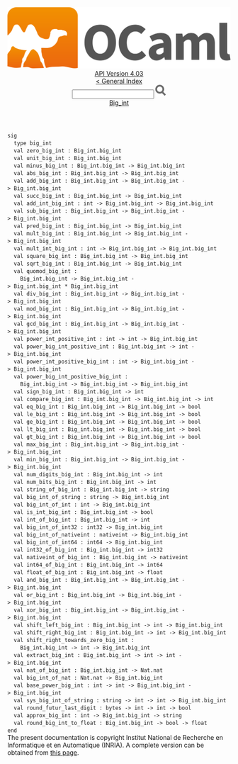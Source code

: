<!-- ((! set title API !)) ((! set documentation !)) ((! set api !)) ((! set nobreadcrumb !)) -->
<div class="api"><header><nav class="toc brand"><a class="brand" href="https://ocaml.org/"><img src="colour-logo-gray.svg" class="svg" alt="OCaml"></a></nav><nav class="toc"><div class="toc_version"><a href="/docs" id="version-select">API Version 4.03</a></div><a href="index.html">&lt; General Index</a><div class="api_search"><input type="text" name="apisearch" id="api_search" oninput="mySearch(false);" onkeypress="this.oninput();" onclick="this.oninput();" onpaste="this.oninput();">
<img src="search_icon.svg" alt="Search" class="svg" onclick="mySearch(false)"></div>
<div id="search_results"></div><div class="toc_title"><a href="Big_int.html">Big_int</a></div><ul></ul></nav></header>
<code class="code"><span class="keyword">sig</span>
&nbsp;&nbsp;<span class="keyword">type</span>&nbsp;big_int
&nbsp;&nbsp;<span class="keyword">val</span>&nbsp;zero_big_int&nbsp;:&nbsp;<span class="constructor">Big_int</span>.big_int
&nbsp;&nbsp;<span class="keyword">val</span>&nbsp;unit_big_int&nbsp;:&nbsp;<span class="constructor">Big_int</span>.big_int
&nbsp;&nbsp;<span class="keyword">val</span>&nbsp;minus_big_int&nbsp;:&nbsp;<span class="constructor">Big_int</span>.big_int&nbsp;<span class="keywordsign">-&gt;</span>&nbsp;<span class="constructor">Big_int</span>.big_int
&nbsp;&nbsp;<span class="keyword">val</span>&nbsp;abs_big_int&nbsp;:&nbsp;<span class="constructor">Big_int</span>.big_int&nbsp;<span class="keywordsign">-&gt;</span>&nbsp;<span class="constructor">Big_int</span>.big_int
&nbsp;&nbsp;<span class="keyword">val</span>&nbsp;add_big_int&nbsp;:&nbsp;<span class="constructor">Big_int</span>.big_int&nbsp;<span class="keywordsign">-&gt;</span>&nbsp;<span class="constructor">Big_int</span>.big_int&nbsp;<span class="keywordsign">-&gt;</span>&nbsp;<span class="constructor">Big_int</span>.big_int
&nbsp;&nbsp;<span class="keyword">val</span>&nbsp;succ_big_int&nbsp;:&nbsp;<span class="constructor">Big_int</span>.big_int&nbsp;<span class="keywordsign">-&gt;</span>&nbsp;<span class="constructor">Big_int</span>.big_int
&nbsp;&nbsp;<span class="keyword">val</span>&nbsp;add_int_big_int&nbsp;:&nbsp;int&nbsp;<span class="keywordsign">-&gt;</span>&nbsp;<span class="constructor">Big_int</span>.big_int&nbsp;<span class="keywordsign">-&gt;</span>&nbsp;<span class="constructor">Big_int</span>.big_int
&nbsp;&nbsp;<span class="keyword">val</span>&nbsp;sub_big_int&nbsp;:&nbsp;<span class="constructor">Big_int</span>.big_int&nbsp;<span class="keywordsign">-&gt;</span>&nbsp;<span class="constructor">Big_int</span>.big_int&nbsp;<span class="keywordsign">-&gt;</span>&nbsp;<span class="constructor">Big_int</span>.big_int
&nbsp;&nbsp;<span class="keyword">val</span>&nbsp;pred_big_int&nbsp;:&nbsp;<span class="constructor">Big_int</span>.big_int&nbsp;<span class="keywordsign">-&gt;</span>&nbsp;<span class="constructor">Big_int</span>.big_int
&nbsp;&nbsp;<span class="keyword">val</span>&nbsp;mult_big_int&nbsp;:&nbsp;<span class="constructor">Big_int</span>.big_int&nbsp;<span class="keywordsign">-&gt;</span>&nbsp;<span class="constructor">Big_int</span>.big_int&nbsp;<span class="keywordsign">-&gt;</span>&nbsp;<span class="constructor">Big_int</span>.big_int
&nbsp;&nbsp;<span class="keyword">val</span>&nbsp;mult_int_big_int&nbsp;:&nbsp;int&nbsp;<span class="keywordsign">-&gt;</span>&nbsp;<span class="constructor">Big_int</span>.big_int&nbsp;<span class="keywordsign">-&gt;</span>&nbsp;<span class="constructor">Big_int</span>.big_int
&nbsp;&nbsp;<span class="keyword">val</span>&nbsp;square_big_int&nbsp;:&nbsp;<span class="constructor">Big_int</span>.big_int&nbsp;<span class="keywordsign">-&gt;</span>&nbsp;<span class="constructor">Big_int</span>.big_int
&nbsp;&nbsp;<span class="keyword">val</span>&nbsp;sqrt_big_int&nbsp;:&nbsp;<span class="constructor">Big_int</span>.big_int&nbsp;<span class="keywordsign">-&gt;</span>&nbsp;<span class="constructor">Big_int</span>.big_int
&nbsp;&nbsp;<span class="keyword">val</span>&nbsp;quomod_big_int&nbsp;:
&nbsp;&nbsp;&nbsp;&nbsp;<span class="constructor">Big_int</span>.big_int&nbsp;<span class="keywordsign">-&gt;</span>&nbsp;<span class="constructor">Big_int</span>.big_int&nbsp;<span class="keywordsign">-&gt;</span>&nbsp;<span class="constructor">Big_int</span>.big_int&nbsp;*&nbsp;<span class="constructor">Big_int</span>.big_int
&nbsp;&nbsp;<span class="keyword">val</span>&nbsp;div_big_int&nbsp;:&nbsp;<span class="constructor">Big_int</span>.big_int&nbsp;<span class="keywordsign">-&gt;</span>&nbsp;<span class="constructor">Big_int</span>.big_int&nbsp;<span class="keywordsign">-&gt;</span>&nbsp;<span class="constructor">Big_int</span>.big_int
&nbsp;&nbsp;<span class="keyword">val</span>&nbsp;mod_big_int&nbsp;:&nbsp;<span class="constructor">Big_int</span>.big_int&nbsp;<span class="keywordsign">-&gt;</span>&nbsp;<span class="constructor">Big_int</span>.big_int&nbsp;<span class="keywordsign">-&gt;</span>&nbsp;<span class="constructor">Big_int</span>.big_int
&nbsp;&nbsp;<span class="keyword">val</span>&nbsp;gcd_big_int&nbsp;:&nbsp;<span class="constructor">Big_int</span>.big_int&nbsp;<span class="keywordsign">-&gt;</span>&nbsp;<span class="constructor">Big_int</span>.big_int&nbsp;<span class="keywordsign">-&gt;</span>&nbsp;<span class="constructor">Big_int</span>.big_int
&nbsp;&nbsp;<span class="keyword">val</span>&nbsp;power_int_positive_int&nbsp;:&nbsp;int&nbsp;<span class="keywordsign">-&gt;</span>&nbsp;int&nbsp;<span class="keywordsign">-&gt;</span>&nbsp;<span class="constructor">Big_int</span>.big_int
&nbsp;&nbsp;<span class="keyword">val</span>&nbsp;power_big_int_positive_int&nbsp;:&nbsp;<span class="constructor">Big_int</span>.big_int&nbsp;<span class="keywordsign">-&gt;</span>&nbsp;int&nbsp;<span class="keywordsign">-&gt;</span>&nbsp;<span class="constructor">Big_int</span>.big_int
&nbsp;&nbsp;<span class="keyword">val</span>&nbsp;power_int_positive_big_int&nbsp;:&nbsp;int&nbsp;<span class="keywordsign">-&gt;</span>&nbsp;<span class="constructor">Big_int</span>.big_int&nbsp;<span class="keywordsign">-&gt;</span>&nbsp;<span class="constructor">Big_int</span>.big_int
&nbsp;&nbsp;<span class="keyword">val</span>&nbsp;power_big_int_positive_big_int&nbsp;:
&nbsp;&nbsp;&nbsp;&nbsp;<span class="constructor">Big_int</span>.big_int&nbsp;<span class="keywordsign">-&gt;</span>&nbsp;<span class="constructor">Big_int</span>.big_int&nbsp;<span class="keywordsign">-&gt;</span>&nbsp;<span class="constructor">Big_int</span>.big_int
&nbsp;&nbsp;<span class="keyword">val</span>&nbsp;sign_big_int&nbsp;:&nbsp;<span class="constructor">Big_int</span>.big_int&nbsp;<span class="keywordsign">-&gt;</span>&nbsp;int
&nbsp;&nbsp;<span class="keyword">val</span>&nbsp;compare_big_int&nbsp;:&nbsp;<span class="constructor">Big_int</span>.big_int&nbsp;<span class="keywordsign">-&gt;</span>&nbsp;<span class="constructor">Big_int</span>.big_int&nbsp;<span class="keywordsign">-&gt;</span>&nbsp;int
&nbsp;&nbsp;<span class="keyword">val</span>&nbsp;eq_big_int&nbsp;:&nbsp;<span class="constructor">Big_int</span>.big_int&nbsp;<span class="keywordsign">-&gt;</span>&nbsp;<span class="constructor">Big_int</span>.big_int&nbsp;<span class="keywordsign">-&gt;</span>&nbsp;bool
&nbsp;&nbsp;<span class="keyword">val</span>&nbsp;le_big_int&nbsp;:&nbsp;<span class="constructor">Big_int</span>.big_int&nbsp;<span class="keywordsign">-&gt;</span>&nbsp;<span class="constructor">Big_int</span>.big_int&nbsp;<span class="keywordsign">-&gt;</span>&nbsp;bool
&nbsp;&nbsp;<span class="keyword">val</span>&nbsp;ge_big_int&nbsp;:&nbsp;<span class="constructor">Big_int</span>.big_int&nbsp;<span class="keywordsign">-&gt;</span>&nbsp;<span class="constructor">Big_int</span>.big_int&nbsp;<span class="keywordsign">-&gt;</span>&nbsp;bool
&nbsp;&nbsp;<span class="keyword">val</span>&nbsp;lt_big_int&nbsp;:&nbsp;<span class="constructor">Big_int</span>.big_int&nbsp;<span class="keywordsign">-&gt;</span>&nbsp;<span class="constructor">Big_int</span>.big_int&nbsp;<span class="keywordsign">-&gt;</span>&nbsp;bool
&nbsp;&nbsp;<span class="keyword">val</span>&nbsp;gt_big_int&nbsp;:&nbsp;<span class="constructor">Big_int</span>.big_int&nbsp;<span class="keywordsign">-&gt;</span>&nbsp;<span class="constructor">Big_int</span>.big_int&nbsp;<span class="keywordsign">-&gt;</span>&nbsp;bool
&nbsp;&nbsp;<span class="keyword">val</span>&nbsp;max_big_int&nbsp;:&nbsp;<span class="constructor">Big_int</span>.big_int&nbsp;<span class="keywordsign">-&gt;</span>&nbsp;<span class="constructor">Big_int</span>.big_int&nbsp;<span class="keywordsign">-&gt;</span>&nbsp;<span class="constructor">Big_int</span>.big_int
&nbsp;&nbsp;<span class="keyword">val</span>&nbsp;min_big_int&nbsp;:&nbsp;<span class="constructor">Big_int</span>.big_int&nbsp;<span class="keywordsign">-&gt;</span>&nbsp;<span class="constructor">Big_int</span>.big_int&nbsp;<span class="keywordsign">-&gt;</span>&nbsp;<span class="constructor">Big_int</span>.big_int
&nbsp;&nbsp;<span class="keyword">val</span>&nbsp;num_digits_big_int&nbsp;:&nbsp;<span class="constructor">Big_int</span>.big_int&nbsp;<span class="keywordsign">-&gt;</span>&nbsp;int
&nbsp;&nbsp;<span class="keyword">val</span>&nbsp;num_bits_big_int&nbsp;:&nbsp;<span class="constructor">Big_int</span>.big_int&nbsp;<span class="keywordsign">-&gt;</span>&nbsp;int
&nbsp;&nbsp;<span class="keyword">val</span>&nbsp;string_of_big_int&nbsp;:&nbsp;<span class="constructor">Big_int</span>.big_int&nbsp;<span class="keywordsign">-&gt;</span>&nbsp;string
&nbsp;&nbsp;<span class="keyword">val</span>&nbsp;big_int_of_string&nbsp;:&nbsp;string&nbsp;<span class="keywordsign">-&gt;</span>&nbsp;<span class="constructor">Big_int</span>.big_int
&nbsp;&nbsp;<span class="keyword">val</span>&nbsp;big_int_of_int&nbsp;:&nbsp;int&nbsp;<span class="keywordsign">-&gt;</span>&nbsp;<span class="constructor">Big_int</span>.big_int
&nbsp;&nbsp;<span class="keyword">val</span>&nbsp;is_int_big_int&nbsp;:&nbsp;<span class="constructor">Big_int</span>.big_int&nbsp;<span class="keywordsign">-&gt;</span>&nbsp;bool
&nbsp;&nbsp;<span class="keyword">val</span>&nbsp;int_of_big_int&nbsp;:&nbsp;<span class="constructor">Big_int</span>.big_int&nbsp;<span class="keywordsign">-&gt;</span>&nbsp;int
&nbsp;&nbsp;<span class="keyword">val</span>&nbsp;big_int_of_int32&nbsp;:&nbsp;int32&nbsp;<span class="keywordsign">-&gt;</span>&nbsp;<span class="constructor">Big_int</span>.big_int
&nbsp;&nbsp;<span class="keyword">val</span>&nbsp;big_int_of_nativeint&nbsp;:&nbsp;nativeint&nbsp;<span class="keywordsign">-&gt;</span>&nbsp;<span class="constructor">Big_int</span>.big_int
&nbsp;&nbsp;<span class="keyword">val</span>&nbsp;big_int_of_int64&nbsp;:&nbsp;int64&nbsp;<span class="keywordsign">-&gt;</span>&nbsp;<span class="constructor">Big_int</span>.big_int
&nbsp;&nbsp;<span class="keyword">val</span>&nbsp;int32_of_big_int&nbsp;:&nbsp;<span class="constructor">Big_int</span>.big_int&nbsp;<span class="keywordsign">-&gt;</span>&nbsp;int32
&nbsp;&nbsp;<span class="keyword">val</span>&nbsp;nativeint_of_big_int&nbsp;:&nbsp;<span class="constructor">Big_int</span>.big_int&nbsp;<span class="keywordsign">-&gt;</span>&nbsp;nativeint
&nbsp;&nbsp;<span class="keyword">val</span>&nbsp;int64_of_big_int&nbsp;:&nbsp;<span class="constructor">Big_int</span>.big_int&nbsp;<span class="keywordsign">-&gt;</span>&nbsp;int64
&nbsp;&nbsp;<span class="keyword">val</span>&nbsp;float_of_big_int&nbsp;:&nbsp;<span class="constructor">Big_int</span>.big_int&nbsp;<span class="keywordsign">-&gt;</span>&nbsp;float
&nbsp;&nbsp;<span class="keyword">val</span>&nbsp;and_big_int&nbsp;:&nbsp;<span class="constructor">Big_int</span>.big_int&nbsp;<span class="keywordsign">-&gt;</span>&nbsp;<span class="constructor">Big_int</span>.big_int&nbsp;<span class="keywordsign">-&gt;</span>&nbsp;<span class="constructor">Big_int</span>.big_int
&nbsp;&nbsp;<span class="keyword">val</span>&nbsp;or_big_int&nbsp;:&nbsp;<span class="constructor">Big_int</span>.big_int&nbsp;<span class="keywordsign">-&gt;</span>&nbsp;<span class="constructor">Big_int</span>.big_int&nbsp;<span class="keywordsign">-&gt;</span>&nbsp;<span class="constructor">Big_int</span>.big_int
&nbsp;&nbsp;<span class="keyword">val</span>&nbsp;xor_big_int&nbsp;:&nbsp;<span class="constructor">Big_int</span>.big_int&nbsp;<span class="keywordsign">-&gt;</span>&nbsp;<span class="constructor">Big_int</span>.big_int&nbsp;<span class="keywordsign">-&gt;</span>&nbsp;<span class="constructor">Big_int</span>.big_int
&nbsp;&nbsp;<span class="keyword">val</span>&nbsp;shift_left_big_int&nbsp;:&nbsp;<span class="constructor">Big_int</span>.big_int&nbsp;<span class="keywordsign">-&gt;</span>&nbsp;int&nbsp;<span class="keywordsign">-&gt;</span>&nbsp;<span class="constructor">Big_int</span>.big_int
&nbsp;&nbsp;<span class="keyword">val</span>&nbsp;shift_right_big_int&nbsp;:&nbsp;<span class="constructor">Big_int</span>.big_int&nbsp;<span class="keywordsign">-&gt;</span>&nbsp;int&nbsp;<span class="keywordsign">-&gt;</span>&nbsp;<span class="constructor">Big_int</span>.big_int
&nbsp;&nbsp;<span class="keyword">val</span>&nbsp;shift_right_towards_zero_big_int&nbsp;:
&nbsp;&nbsp;&nbsp;&nbsp;<span class="constructor">Big_int</span>.big_int&nbsp;<span class="keywordsign">-&gt;</span>&nbsp;int&nbsp;<span class="keywordsign">-&gt;</span>&nbsp;<span class="constructor">Big_int</span>.big_int
&nbsp;&nbsp;<span class="keyword">val</span>&nbsp;extract_big_int&nbsp;:&nbsp;<span class="constructor">Big_int</span>.big_int&nbsp;<span class="keywordsign">-&gt;</span>&nbsp;int&nbsp;<span class="keywordsign">-&gt;</span>&nbsp;int&nbsp;<span class="keywordsign">-&gt;</span>&nbsp;<span class="constructor">Big_int</span>.big_int
&nbsp;&nbsp;<span class="keyword">val</span>&nbsp;nat_of_big_int&nbsp;:&nbsp;<span class="constructor">Big_int</span>.big_int&nbsp;<span class="keywordsign">-&gt;</span>&nbsp;<span class="constructor">Nat</span>.nat
&nbsp;&nbsp;<span class="keyword">val</span>&nbsp;big_int_of_nat&nbsp;:&nbsp;<span class="constructor">Nat</span>.nat&nbsp;<span class="keywordsign">-&gt;</span>&nbsp;<span class="constructor">Big_int</span>.big_int
&nbsp;&nbsp;<span class="keyword">val</span>&nbsp;base_power_big_int&nbsp;:&nbsp;int&nbsp;<span class="keywordsign">-&gt;</span>&nbsp;int&nbsp;<span class="keywordsign">-&gt;</span>&nbsp;<span class="constructor">Big_int</span>.big_int&nbsp;<span class="keywordsign">-&gt;</span>&nbsp;<span class="constructor">Big_int</span>.big_int
&nbsp;&nbsp;<span class="keyword">val</span>&nbsp;sys_big_int_of_string&nbsp;:&nbsp;string&nbsp;<span class="keywordsign">-&gt;</span>&nbsp;int&nbsp;<span class="keywordsign">-&gt;</span>&nbsp;int&nbsp;<span class="keywordsign">-&gt;</span>&nbsp;<span class="constructor">Big_int</span>.big_int
&nbsp;&nbsp;<span class="keyword">val</span>&nbsp;round_futur_last_digit&nbsp;:&nbsp;bytes&nbsp;<span class="keywordsign">-&gt;</span>&nbsp;int&nbsp;<span class="keywordsign">-&gt;</span>&nbsp;int&nbsp;<span class="keywordsign">-&gt;</span>&nbsp;bool
&nbsp;&nbsp;<span class="keyword">val</span>&nbsp;approx_big_int&nbsp;:&nbsp;int&nbsp;<span class="keywordsign">-&gt;</span>&nbsp;<span class="constructor">Big_int</span>.big_int&nbsp;<span class="keywordsign">-&gt;</span>&nbsp;string
&nbsp;&nbsp;<span class="keyword">val</span>&nbsp;round_big_int_to_float&nbsp;:&nbsp;<span class="constructor">Big_int</span>.big_int&nbsp;<span class="keywordsign">-&gt;</span>&nbsp;bool&nbsp;<span class="keywordsign">-&gt;</span>&nbsp;float
<span class="keyword">end</span></code><div class="copyright">The present documentation is copyright Institut National de Recherche en Informatique et en Automatique (INRIA). A complete version can be obtained from <a href="http://caml.inria.fr/pub/docs/manual-ocaml/">this page</a>.</div></div>
